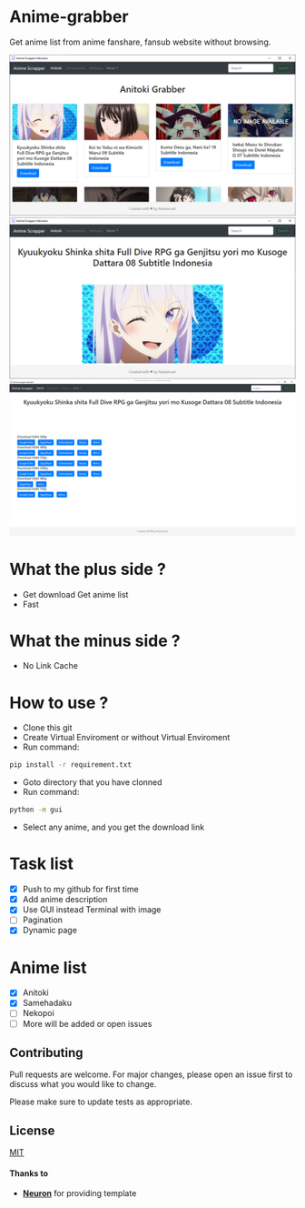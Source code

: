 # Anime-grabber
Get anime list from anime fanshare, fansub website without browsing.

![Home](screenshot/Home.png)
![Description](screenshot/Description.png)
![Download](screenshot/Download.png)

# What the plus side ?
+ Get download Get anime list
+ Fast

# What the minus side ?
- No Link Cache 

# How to use ?
- Clone this git
- Create Virtual Enviroment or without Virtual Enviroment
- Run command:
```bash
pip install -r requirement.txt
```
- Goto directory that you have clonned
- Run command:
```bash
python -m gui
```

- Select any anime, and you get the download link

# Task list
- [x] Push to my github for first time
- [x] Add anime description
- [x] Use GUI instead Terminal with image
- [ ] Pagination
- [x] Dynamic page

# Anime list
- [x] Anitoki
- [x] Samehadaku
- [ ] Nekopoi
- [ ] More will be added or open issues

## Contributing
Pull requests are welcome. For major changes, please open an issue first to discuss what you would like to change.

Please make sure to update tests as appropriate.

## License
[MIT](https://choosealicense.com/licenses/mit/)

#### Thanks to
- [**Neuron**](https://github.com/Andrew-Shay/Neuron) for providing template

